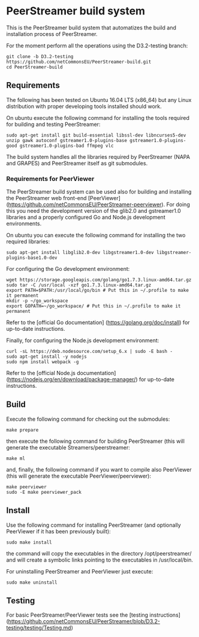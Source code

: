 PeerStreamer build system
===========================

This is the PeerStreamer build system that automatizes the build and installation
process of PeerStreamer.

For the moment perform all the operations using the D3.2-testing branch:

```
git clone -b D3.2-testing https://github.com/netCommonsEU/PeerStreamer-build.git
cd PeerStreamer-build
```

## Requirements

The following has been tested on Ubuntu 16.04 LTS (x86_64) but any Linux
distribution with proper developing tools installed should work.

On ubuntu execute the following command for installing the tools required for
building and testing PeerStreamer:

```
sudo apt-get install git build-essential libssl-dev libncurses5-dev unzip gawk autoconf gstreamer1.0-plugins-base gstreamer1.0-plugins-good gstreamer1.0-plugins-bad ffmpeg vlc
```

The build system handles all the libraries required by PeerStreamer (NAPA and
GRAPES) and PeerStreamer itself as git submodules.

### Requirements for PeerViewer

The PeerStreamer build system can be used also for building and installing the
PeerStreamer web front-end [PeerViewer]
(https://github.com/netCommonsEU/PeerStreamer-peerviewer). For doing this you
need the development version of the glib2.0 and gstreamer1.0 libraries and a
properly configured Go and Node.js development environments.

On ubuntu you can execute the following command for installing the two required
libraries:

`sudo apt-get install libglib2.0-dev libgstreamer1.0-dev libgstreamer-plugins-base1.0-dev`

For configuring the Go development environment:

```
wget https://storage.googleapis.com/golang/go1.7.3.linux-amd64.tar.gz
sudo tar -C /usr/local -xzf go1.7.3.linux-amd64.tar.gz
export PATH=$PATH:/usr/local/go/bin # Put this in ~/.profile to make it permanent
mkdir -p ~/go_workspace
export GOPATH=~/go_workspace/ # Put this in ~/.profile to make it permanent 
```

Refer to the [official Go documentation]
(https://golang.org/doc/install) for up-to-date instructions.

Finally, for configuring the Node.js development environment:

```
curl -sL https://deb.nodesource.com/setup_6.x | sudo -E bash -
sudo apt-get install -y nodejs
sudo npm install webpack -g
```

Refer to the [official Node.js documentation]
(https://nodejs.org/en/download/package-manager/) for up-to-date instructions.


## Build

Execute the following command for checking out the submodules:

`make prepare`

then execute the following command for building PeerStreamer (this will generate
the executable Streamers/peerstreamer:

`make ml`

and, finally, the following command if you want to compile also PeerViewer (this
will generate the executable PeerViewer/peerviewer):

```
make peerviewer
sudo -E make peerviewer_pack
```

## Install

Use the following command for installing PeerStreamer (and optionally PeerViewer
if it has been previously built):

`sudo make install`

the command will copy the executables in the directory /opt/peerstreamer/ and
will create a symbolic links pointing to the executables in
/usr/local/bin.

For uninstalling PeerStreamer and PeerViewer just execute:

`sudo make uninstall`

## Testing

For basic PeerStreamer/PeerViewer tests see the [testing instructions]
(https://github.com/netCommonsEU/PeerStreamer/blob/D3.2-testing/testing/Testing.md)
